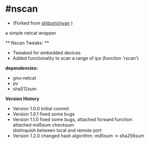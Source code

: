 #nscan
====
* (Forked from <a href="https://github.com/shibumi/nyan"> shibumi/nyan</a> )

a simple netcat wrapper

** Nscan Tweaks: **

* Tweaked for embedded devices
* Added functionality to scan a range of ips (function 'rscan')


**dependencies:**

* gnu-netcat
* pv
* sha512sum


**Version History**

* Version 1.0.0 Initial commit
* Version 1.0.1 fixed some bugs
* Version 1.1.0 fixed some bugs, 
                attached forward function  
                attached md5sum checksum  
                distinquish between local and remote port  
* Version 1.2.0 changed hash algorithm: md5sum -> sha256sum

